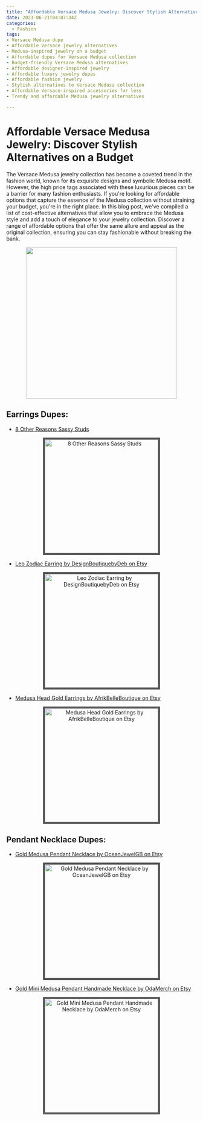 ```yaml
---
title: "Affordable Versace Medusa Jewelry: Discover Stylish Alternatives on a Budget"
date: 2023-06-21T04:07:34Z
categories:
  - Fashion
tags:
- Versace Medusa dupe
- Affordable Versace jewelry alternatives
- Medusa-inspired jewelry on a budget
- Affordable dupes for Versace Medusa collection
- Budget-friendly Versace Medusa alternatives
- Affordable designer-inspired jewelry
- Affordable luxury jewelry dupes
- Affordable fashion jewelry
- Stylish alternatives to Versace Medusa collection
- Affordable Versace-inspired accessories for less
- Trendy and affordable Medusa jewelry alternatives

---
```


# Affordable Versace Medusa Jewelry: Discover Stylish Alternatives on a Budget

The Versace Medusa jewelry collection has become a coveted trend in the fashion world, known for its exquisite designs and symbolic Medusa motif. However, the high price tags associated with these luxurious pieces can be a barrier for many fashion enthusiasts. If you're looking for affordable options that capture the essence of the Medusa collection without straining your budget, you're in the right place. In this blog post, we've compiled a list of cost-effective alternatives that allow you to embrace the Medusa style and add a touch of elegance to your jewelry collection. Discover a range of affordable options that offer the same allure and appeal as the original collection, ensuring you can stay fashionable without breaking the bank.


<p align="center">
<a href="https://www.bloomingdales.com/shop/product/versace-medusa-greek-key-stud-earrings?ID=4533371&pla_country=US"><img src="https://cdn-images.farfetch-contents.com/17/67/89/42/17678942_38790123_1000.jpg"  width="400" /></a></p>

## Earrings Dupes:
- [ 8 Other Reasons Sassy Studs ](https://www.revolve.com/8-other-reasons-sassy-studs-in-black/dp/8OTH-WL470/?d=F&currency=USD&countrycode=US&gclid=CjwKCAjwv8qkBhAnEiwAkY-ahnEt52nPcEWLD_QxH9N99o2_97tGC5sNBP-7CtfoiO_0voNQsJ_vghoC2RMQAvD_BwE&gclsrc=aw.ds)

<p align="center">
<a href="https://www.revolve.com/8-other-reasons-sassy-studs-in-black/dp/8OTH-WL470/?d=F&currency=USD&countrycode=US&gclid=CjwKCAjwv8qkBhAnEiwAkY-ahnEt52nPcEWLD_QxH9N99o2_97tGC5sNBP-7CtfoiO_0voNQsJ_vghoC2RMQAvD_BwE&gclsrc=aw.ds"><img style="border: 5px solid #555" src="https://cdn.shopify.com/s/files/1/1845/0261/products/1_107fd3a8-546d-45af-a7f1-d12586ea551e_5000x.png?v=1680543039" width="300" alt="8 Other Reasons Sassy Studs" /></a>
</p>

- [Leo Zodiac Earring by DesignBoutiquebyDeb on Etsy](https://www.etsy.com/listing/1314764625/lion-head-earring-statement-earring-leo?click_key=f4c5ce1e401ab13a5b09fd1cfd1ed417fb7f791c%3A691311560&click_sum=004fb21a&external=1&rec_type=cs&ref=landingpage_similar_listing_top-6&pro=1)

<p align="center">
<a href="https://www.etsy.com/listing/1314764625/lion-head-earring-statement-earring-leo?click_key=f4c5ce1e401ab13a5b09fd1cfd1ed417fb7f791c%3A691311560&click_sum=004fb21a&external=1&rec_type=cs&ref=landingpage_similar_listing_top-6&pro=1"><img style="border: 5px solid #555" src="https://i.etsystatic.com/26308415/r/il/ac3d86/4204794486/il_1588xN.4204794486_4vj3.jpg" width="300" alt="Leo Zodiac Earring by DesignBoutiquebyDeb on Etsy" /></a>
</p>

- [Medusa Head Gold Earrings by AfrikBelleBoutique on Etsy](https://www.etsy.com/listing/1463142022/medusa-head-gold-earrings?click_key=5cdd5a643ef604e8936cd5e1abac78739340b3cf%3A1463142022&click_sum=80f9035c&external=1&rec_type=cs&ref=landingpage_similar_listing_top-6)

<p align="center">
<a href="https://www.etsy.com/listing/1463142022/medusa-head-gold-earrings?click_key=5cdd5a643ef604e8936cd5e1abac78739340b3cf%3A1463142022&click_sum=80f9035c&external=1&rec_type=cs&ref=landingpage_similar_listing_top-6"><img style="border: 5px solid #555" src="https://i.etsystatic.com/17230642/r/il/b2f580/4933844315/il_1588xN.4933844315_fyf4.jpg" width="300" alt="Medusa Head Gold Earrings by AfrikBelleBoutique on Etsy"/></a>
</p>


## Pendant Necklace Dupes:
- [Gold Medusa Pendant Necklace by OceanJewelGB on Etsy](https://www.etsy.com/listing/1373329741/gold-medusa-pendant-necklace-mens-gold?click_key=03d857985e4ebc8f2bb2b1ade965ea8d9651cc9b%3A1373329741&click_sum=26ccef8b&ref=internal_similar_listing_bot-3&listing_id=1373329741&listing_slug=gold-medusa-pendant-necklace-mens-gold)
<p align="center">
<a href="https://www.etsy.com/listing/1373329741/gold-medusa-pendant-necklace-mens-gold?click_key=03d857985e4ebc8f2bb2b1ade965ea8d9651cc9b%3A1373329741&click_sum=26ccef8b&ref=internal_similar_listing_bot-3&listing_id=1373329741&listing_slug=gold-medusa-pendant-necklace-mens-gold"><img style="border: 5px solid #555" src="https://i.etsystatic.com/32364002/r/il/a88b48/4490810335/il_1588xN.4490810335_31ov.jpg" width="300" alt="Gold Medusa Pendant Necklace by OceanJewelGB on Etsy"/></a>
</p>

- [Gold Mini Medusa Pendant Handmade Necklace by OdaMerch on Etsy](https://www.etsy.com/listing/1387110380/gold-mini-medusa-pendant-handmade?gpla=1&gao=1&&utm_source=google&utm_medium=cpc&utm_campaign=shopping_us_b-jewelry-necklaces-charm_necklaces&utm_custom1=_k_CjwKCAjwv8qkBhAnEiwAkY-ahjH7Wz0dF7x7tuh0bmdpAK_kp3YgoPNu3TPyNhm155sfwGoekbEhxhoCoo0QAvD_BwE_k_&utm_content=go_1731463806_66599842686_337603372747_pla-352964544853_c__1387110380_12768591&utm_custom2=1731463806&gclid=CjwKCAjwv8qkBhAnEiwAkY-ahjH7Wz0dF7x7tuh0bmdpAK_kp3YgoPNu3TPyNhm155sfwGoekbEhxhoCoo0QAvD_BwE)

<p align="center">
<a href="https://www.etsy.com/listing/1387110380/gold-mini-medusa-pendant-handmade?gpla=1&gao=1&&utm_source=google&utm_medium=cpc&utm_campaign=shopping_us_b-jewelry-necklaces-charm_necklaces&utm_custom1=_k_CjwKCAjwv8qkBhAnEiwAkY-ahjH7Wz0dF7x7tuh0bmdpAK_kp3YgoPNu3TPyNhm155sfwGoekbEhxhoCoo0QAvD_BwE_k_&utm_content=go_1731463806_66599842686_337603372747_pla-352964544853_c__1387110380_12768591&utm_custom2=1731463806&gclid=CjwKCAjwv8qkBhAnEiwAkY-ahjH7Wz0dF7x7tuh0bmdpAK_kp3YgoPNu3TPyNhm155sfwGoekbEhxhoCoo0QAvD_BwE"><img style="border: 5px solid #555" src="https://i.etsystatic.com/39026162/r/il/f4b0a1/4875687681/il_1588xN.4875687681_3fg1.jpg" width="300" alt="Gold Mini Medusa Pendant Handmade Necklace by OdaMerch on Etsy"/></a>
</p>

<script async src="https://pagead2.googlesyndication.com/pagead/js/adsbygoogle.js"></script>
<!-- cpa -->
<ins class="adsbygoogle"
     style="display:block"
     data-ad-client="ca-pub-2843564932689995"
     data-ad-slot="3526097725"
     data-ad-format="auto"
     data-full-width-responsive="true"></ins>
<script>
     (adsbygoogle = window.adsbygoogle || []).push({});
</script>
